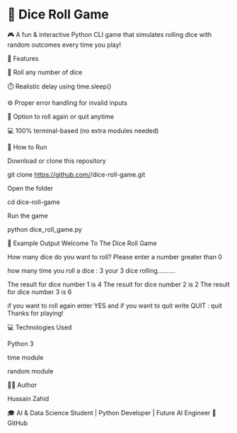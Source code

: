 # 🎲 Dice Roll Game

🎮 A fun & interactive Python CLI game that simulates rolling dice with random outcomes every time you play!

🧠 Features

🎲 Roll any number of dice

⏱️ Realistic delay using time.sleep()

⚙️ Proper error handling for invalid inputs

🔁 Option to roll again or quit anytime

💻 100% terminal-based (no extra modules needed)

🚀 How to Run

Download or clone this repository

git clone https://github.com/<your-username>/dice-roll-game.git


Open the folder

cd dice-roll-game


Run the game

python dice_roll_game.py

🧩 Example Output
Welcome To The Dice Roll Game

How many dice do you want to roll?
Please enter a number greater than 0

how many time you roll a dice : 3
your 3 dice rolling..........

The result for dice number 1 is 4
The result for dice number 2 is 2
The result for dice number 3 is 6

if you want to roll again enter YES
and if you want to quit write QUIT : quit
Thanks for playing!

💻 Technologies Used

Python 3

time module

random module

👨‍💻 Author

Hussain Zahid

🎓 AI & Data Science Student | Python Developer | Future AI Engineer
💼 GitHub
